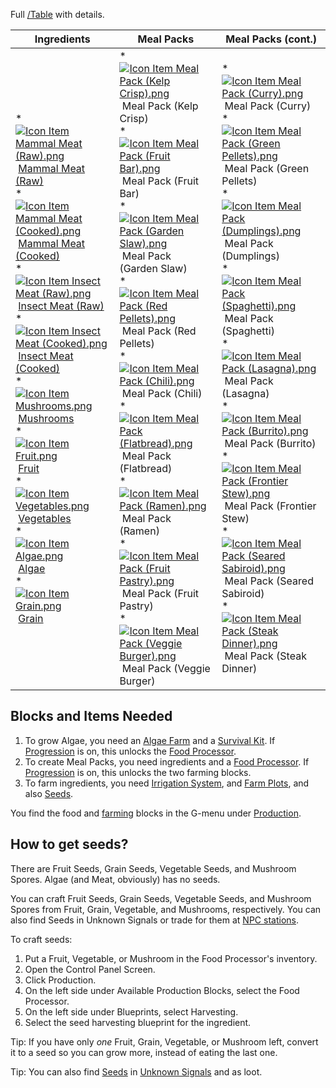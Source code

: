 Full [/Table](https://spaceengineers.wiki.gg/wiki/Food/Table "Food/Table") with details.

| Ingredients | Meal Packs | Meal Packs (cont.) |
| --- | --- | --- |
| *    [![Icon Item Mammal Meat (Raw).png](https://spaceengineers.wiki.gg/images/thumb/Icon_Item_Mammal_Meat_%28Raw%29.png/21px-Icon_Item_Mammal_Meat_%28Raw%29.png?4c4794)](https://spaceengineers.wiki.gg/wiki/Mammal_Meat_\(Raw\) "Mammal Meat (Raw)") [Mammal Meat (Raw)](https://spaceengineers.wiki.gg/wiki/Mammal_Meat_\(Raw\) "Mammal Meat (Raw)")<br>*    [![Icon Item Mammal Meat (Cooked).png](https://spaceengineers.wiki.gg/images/thumb/Icon_Item_Mammal_Meat_%28Cooked%29.png/21px-Icon_Item_Mammal_Meat_%28Cooked%29.png?b261ad)](https://spaceengineers.wiki.gg/wiki/Mammal_Meat_\(Cooked\) "Mammal Meat (Cooked)") [Mammal Meat (Cooked)](https://spaceengineers.wiki.gg/wiki/Mammal_Meat_\(Cooked\) "Mammal Meat (Cooked)")<br>*    [![Icon Item Insect Meat (Raw).png](https://spaceengineers.wiki.gg/images/thumb/Icon_Item_Insect_Meat_%28Raw%29.png/21px-Icon_Item_Insect_Meat_%28Raw%29.png?23362c)](https://spaceengineers.wiki.gg/wiki/Insect_Meat_\(Raw\) "Insect Meat (Raw)") [Insect Meat (Raw)](https://spaceengineers.wiki.gg/wiki/Insect_Meat_\(Raw\) "Insect Meat (Raw)")<br>*    [![Icon Item Insect Meat (Cooked).png](https://spaceengineers.wiki.gg/images/thumb/Icon_Item_Insect_Meat_%28Cooked%29.png/21px-Icon_Item_Insect_Meat_%28Cooked%29.png?56714d)](https://spaceengineers.wiki.gg/wiki/Insect_Meat_\(Cooked\) "Insect Meat (Cooked)") [Insect Meat (Cooked)](https://spaceengineers.wiki.gg/wiki/Insect_Meat_\(Cooked\) "Insect Meat (Cooked)")<br>*    [![Icon Item Mushrooms.png](https://spaceengineers.wiki.gg/images/thumb/Icon_Item_Mushrooms.png/21px-Icon_Item_Mushrooms.png?708986)](https://spaceengineers.wiki.gg/wiki/Mushrooms "Mushrooms") [Mushrooms](https://spaceengineers.wiki.gg/wiki/Mushrooms "Mushrooms")<br>*    [![Icon Item Fruit.png](https://spaceengineers.wiki.gg/images/thumb/Icon_Item_Fruit.png/21px-Icon_Item_Fruit.png?62d282)](https://spaceengineers.wiki.gg/wiki/Fruit "Fruit") [Fruit](https://spaceengineers.wiki.gg/wiki/Fruit "Fruit")<br>*    [![Icon Item Vegetables.png](https://spaceengineers.wiki.gg/images/thumb/Icon_Item_Vegetables.png/21px-Icon_Item_Vegetables.png?dbdd4f)](https://spaceengineers.wiki.gg/wiki/Vegetables "Vegetables") [Vegetables](https://spaceengineers.wiki.gg/wiki/Vegetables "Vegetables")<br>*    [![Icon Item Algae.png](https://spaceengineers.wiki.gg/images/thumb/Icon_Item_Algae.png/21px-Icon_Item_Algae.png?3c135f)](https://spaceengineers.wiki.gg/wiki/Algae "Algae") [Algae](https://spaceengineers.wiki.gg/wiki/Algae "Algae")<br>*    [![Icon Item Grain.png](https://spaceengineers.wiki.gg/images/thumb/Icon_Item_Grain.png/21px-Icon_Item_Grain.png?8ce285)](https://spaceengineers.wiki.gg/wiki/Grain "Grain") [Grain](https://spaceengineers.wiki.gg/wiki/Grain "Grain") | *    [![Icon Item Meal Pack (Kelp Crisp).png](https://spaceengineers.wiki.gg/images/thumb/Icon_Item_Meal_Pack_%28Kelp_Crisp%29.png/21px-Icon_Item_Meal_Pack_%28Kelp_Crisp%29.png?3ae65d)](https://spaceengineers.wiki.gg/wiki/Meal_Pack_\(Kelp_Crisp\) "Meal Pack (Kelp Crisp)") Meal Pack (Kelp Crisp)<br>*    [![Icon Item Meal Pack (Fruit Bar).png](https://spaceengineers.wiki.gg/images/thumb/Icon_Item_Meal_Pack_%28Fruit_Bar%29.png/21px-Icon_Item_Meal_Pack_%28Fruit_Bar%29.png?a8cfbf)](https://spaceengineers.wiki.gg/wiki/Meal_Pack_\(Fruit_Bar\) "Meal Pack (Fruit Bar)") Meal Pack (Fruit Bar)<br>*    [![Icon Item Meal Pack (Garden Slaw).png](https://spaceengineers.wiki.gg/images/thumb/Icon_Item_Meal_Pack_%28Garden_Slaw%29.png/21px-Icon_Item_Meal_Pack_%28Garden_Slaw%29.png?e68202)](https://spaceengineers.wiki.gg/wiki/Meal_Pack_\(Garden_Slaw\) "Meal Pack (Garden Slaw)") Meal Pack (Garden Slaw)<br>*    [![Icon Item Meal Pack (Red Pellets).png](https://spaceengineers.wiki.gg/images/thumb/Icon_Item_Meal_Pack_%28Red_Pellets%29.png/21px-Icon_Item_Meal_Pack_%28Red_Pellets%29.png?a8cfbf)](https://spaceengineers.wiki.gg/wiki/Meal_Pack_\(Red_Pellets\) "Meal Pack (Red Pellets)") Meal Pack (Red Pellets)<br>*    [![Icon Item Meal Pack (Chili).png](https://spaceengineers.wiki.gg/images/thumb/Icon_Item_Meal_Pack_%28Chili%29.png/21px-Icon_Item_Meal_Pack_%28Chili%29.png?e68202)](https://spaceengineers.wiki.gg/wiki/Meal_Pack_\(Chili\) "Meal Pack (Chili)") Meal Pack (Chili)<br>*    [![Icon Item Meal Pack (Flatbread).png](https://spaceengineers.wiki.gg/images/thumb/Icon_Item_Meal_Pack_%28Flatbread%29.png/21px-Icon_Item_Meal_Pack_%28Flatbread%29.png?319148)](https://spaceengineers.wiki.gg/wiki/Meal_Pack_\(Flatbread\) "Meal Pack (Flatbread)") Meal Pack (Flatbread)<br>*    [![Icon Item Meal Pack (Ramen).png](https://spaceengineers.wiki.gg/images/thumb/Icon_Item_Meal_Pack_%28Ramen%29.png/21px-Icon_Item_Meal_Pack_%28Ramen%29.png?3ae65d)](https://spaceengineers.wiki.gg/wiki/Meal_Pack_\(Ramen\) "Meal Pack (Ramen)") Meal Pack (Ramen)<br>*    [![Icon Item Meal Pack (Fruit Pastry).png](https://spaceengineers.wiki.gg/images/thumb/Icon_Item_Meal_Pack_%28Fruit_Pastry%29.png/21px-Icon_Item_Meal_Pack_%28Fruit_Pastry%29.png?319148)](https://spaceengineers.wiki.gg/wiki/Meal_Pack_\(Fruit_Pastry\) "Meal Pack (Fruit Pastry)") Meal Pack (Fruit Pastry)<br>*    [![Icon Item Meal Pack (Veggie Burger).png](https://spaceengineers.wiki.gg/images/thumb/Icon_Item_Meal_Pack_%28Veggie_Burger%29.png/21px-Icon_Item_Meal_Pack_%28Veggie_Burger%29.png?bacb77)](https://spaceengineers.wiki.gg/wiki/Meal_Pack_\(Veggie_Burger\) "Meal Pack (Veggie Burger)") Meal Pack (Veggie Burger) | *    [![Icon Item Meal Pack (Curry).png](https://spaceengineers.wiki.gg/images/thumb/Icon_Item_Meal_Pack_%28Curry%29.png/21px-Icon_Item_Meal_Pack_%28Curry%29.png?319148)](https://spaceengineers.wiki.gg/wiki/Meal_Pack_\(Curry\) "Meal Pack (Curry)") Meal Pack (Curry)<br>*    [![Icon Item Meal Pack (Green Pellets).png](https://spaceengineers.wiki.gg/images/thumb/Icon_Item_Meal_Pack_%28Green_Pellets%29.png/21px-Icon_Item_Meal_Pack_%28Green_Pellets%29.png?527844)](https://spaceengineers.wiki.gg/wiki/Meal_Pack_\(Green_Pellets\) "Meal Pack (Green Pellets)") Meal Pack (Green Pellets)<br>*    [![Icon Item Meal Pack (Dumplings).png](https://spaceengineers.wiki.gg/images/thumb/Icon_Item_Meal_Pack_%28Dumplings%29.png/21px-Icon_Item_Meal_Pack_%28Dumplings%29.png?319148)](https://spaceengineers.wiki.gg/wiki/Meal_Pack_\(Dumplings\) "Meal Pack (Dumplings)") Meal Pack (Dumplings)<br>*    [![Icon Item Meal Pack (Spaghetti).png](https://spaceengineers.wiki.gg/images/thumb/Icon_Item_Meal_Pack_%28Spaghetti%29.png/21px-Icon_Item_Meal_Pack_%28Spaghetti%29.png?bacb77)](https://spaceengineers.wiki.gg/wiki/Meal_Pack_\(Spaghetti\) "Meal Pack (Spaghetti)") Meal Pack (Spaghetti)<br>*    [![Icon Item Meal Pack (Lasagna).png](https://spaceengineers.wiki.gg/images/thumb/Icon_Item_Meal_Pack_%28Lasagna%29.png/21px-Icon_Item_Meal_Pack_%28Lasagna%29.png?c34517)](https://spaceengineers.wiki.gg/wiki/Meal_Pack_\(Lasagna\) "Meal Pack (Lasagna)") Meal Pack (Lasagna)<br>*    [![Icon Item Meal Pack (Burrito).png](https://spaceengineers.wiki.gg/images/thumb/Icon_Item_Meal_Pack_%28Burrito%29.png/21px-Icon_Item_Meal_Pack_%28Burrito%29.png?c34517)](https://spaceengineers.wiki.gg/wiki/Meal_Pack_\(Burrito\) "Meal Pack (Burrito)") Meal Pack (Burrito)<br>*    [![Icon Item Meal Pack (Frontier Stew).png](https://spaceengineers.wiki.gg/images/thumb/Icon_Item_Meal_Pack_%28Frontier_Stew%29.png/21px-Icon_Item_Meal_Pack_%28Frontier_Stew%29.png?bacb77)](https://spaceengineers.wiki.gg/wiki/Meal_Pack_\(Frontier_Stew\) "Meal Pack (Frontier Stew)") Meal Pack (Frontier Stew)<br>*    [![Icon Item Meal Pack (Seared Sabiroid).png](https://spaceengineers.wiki.gg/images/thumb/Icon_Item_Meal_Pack_%28Seared_Sabiroid%29.png/21px-Icon_Item_Meal_Pack_%28Seared_Sabiroid%29.png?527844)](https://spaceengineers.wiki.gg/wiki/Meal_Pack_\(Seared_Sabiroid\) "Meal Pack (Seared Sabiroid)") Meal Pack (Seared Sabiroid)<br>*    [![Icon Item Meal Pack (Steak Dinner).png](https://spaceengineers.wiki.gg/images/thumb/Icon_Item_Meal_Pack_%28Steak_Dinner%29.png/21px-Icon_Item_Meal_Pack_%28Steak_Dinner%29.png?c34517)](https://spaceengineers.wiki.gg/wiki/Meal_Pack_\(Steak_Dinner\) "Meal Pack (Steak Dinner)") Meal Pack (Steak Dinner) |

## Blocks and Items Needed

1.  To grow Algae, you need an [Algae Farm](https://spaceengineers.wiki.gg/wiki/Algae_Farm "Algae Farm") and a [Survival Kit](https://spaceengineers.wiki.gg/wiki/Survival_Kit "Survival Kit"). If [Progression](https://spaceengineers.wiki.gg/wiki/Progression "Progression") is on, this unlocks the [Food Processor](https://spaceengineers.wiki.gg/wiki/Food_Processor "Food Processor").
2.  To create Meal Packs, you need ingredients and a [Food Processor](https://spaceengineers.wiki.gg/wiki/Food_Processor "Food Processor"). If [Progression](https://spaceengineers.wiki.gg/wiki/Progression "Progression") is on, this unlocks the two farming blocks.
3.  To farm ingredients, you need [Irrigation System](https://spaceengineers.wiki.gg/wiki/Irrigation_System "Irrigation System"), and [Farm Plots](https://spaceengineers.wiki.gg/wiki/Farm_Plot "Farm Plot"), and also [Seeds](https://spaceengineers.wiki.gg/wiki/Seeds "Seeds").

You find the food and [farming](https://spaceengineers.wiki.gg/wiki/Farming "Farming") blocks in the G-menu under [Production](https://spaceengineers.wiki.gg/wiki/Production "Production").

## How to get seeds?

There are Fruit Seeds, Grain Seeds, Vegetable Seeds, and Mushroom Spores. Algae (and Meat, obviously) has no seeds.

You can craft Fruit Seeds, Grain Seeds, Vegetable Seeds, and Mushroom Spores from Fruit, Grain, Vegetable, and Mushrooms, respectively. You can also find Seeds in Unknown Signals or trade for them at [NPC stations](https://spaceengineers.wiki.gg/wiki/Trading_Outposts "Trading Outposts").

To craft seeds:

1.  Put a Fruit, Vegetable, or Mushroom in the Food Processor's inventory.
2.  Open the Control Panel Screen.
3.  Click Production.
4.  On the left side under Available Production Blocks, select the Food Processor.
5.  On the left side under Blueprints, select Harvesting.
6.  Select the seed harvesting blueprint for the ingredient.

Tip: If you have only _one_ Fruit, Grain, Vegetable, or Mushroom left, convert it to a seed so you can grow more, instead of eating the last one.

Tip: You can also find [Seeds](https://spaceengineers.wiki.gg/wiki/Seeds "Seeds") in [Unknown Signals](https://spaceengineers.wiki.gg/wiki/Unknown_Signals "Unknown Signals") and as loot.
